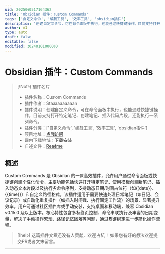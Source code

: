 ```yaml
---
uid: 2025060517164362
title: 'Obsidian 插件：Custom Commands'
tags: ['自定义命令', '编辑工具', '效率工具', 'obsidian插件']
description: '创建自定义命令，可在命令面板中执行，也能通过快捷键操作。目前支持打开特定笔记、创建笔记、插入代码片段，还能执行一系列命令。'
author: AI
type: auto
draft: false
editable: false
modified: 20240101000000
---
```


# Obsidian 插件：Custom Commands

> [!Note] 插件名片
> - 插件名称：Custom Commands
> - 插件作者：Staaaaaaaaaan
> - 插件说明：创建自定义命令，可在命令面板中执行，也能通过快捷键操作。目前支持打开特定笔记、创建笔记、插入代码片段，还能执行一系列命令。
> - 插件分类：['自定义命令', '编辑工具', '效率工具', 'obsidian插件']
> - 项目地址：[点我访问](https://github.com/Staaaaaaaaaan/obsidian-custom-commands)
> - 国内下载地址：[下载安装](https://pkmer.cn/products/plugin/pluginMarket/?custom-commands)
> - 自述文件：[Readme](https://ghproxy.net/https://raw.githubusercontent.com/Staaaaaaaaaan/obsidian-custom-commands/main/README.md)



## 概述

Custom Commands 是 Obsidian 的一款高效插件，允许用户通过命令面板或快捷键创建个性化命令，主要功能包括快速打开特定笔记、使用模板创建新笔记、插入动态文本片段以及执行多命令序列，支持动态日期/时间占位符（如{{date}}、{{time}}）和自定义路径格式。该插件适用于需要快速处理日常笔记（如日记、会议记录）或自动化重复操作（如插入时间戳、执行固定工作流）的场景，显著提升效率。用户可通过社区插件库或手动安装，支持桌面和移动端，兼容 Obsidian v0.15.0 及以上版本。核心特性包含多标签页控制、命令串联执行及丰富的日期变量，解决了手动操作繁琐、路径记忆困难等问题，通过热键绑定进一步简化操作流程。


> [!help] 
> 这篇插件文章还没有人贡献，欢迎占坑！
> 如果您有好的想法欢迎提交PR或者文末留言。
> 

---



